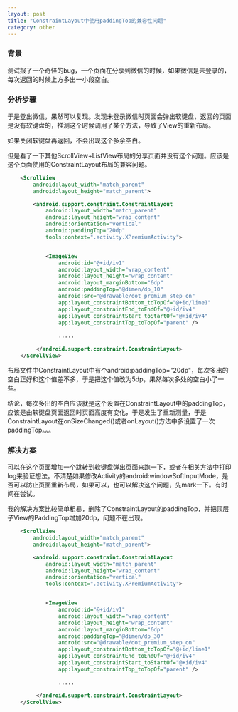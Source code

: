```yaml
---
layout: post
title: "ConstraintLayout中使用paddingTop的兼容性问题"
category: other
---
```


### 背景

测试报了一个奇怪的bug，一个页面在分享到微信的时候，如果微信是未登录的，每次返回的时候上方多出一小段空白。

###  分析步骤

于是登出微信，果然可以复现。发现未登录微信时页面会弹出软键盘，返回的页面是没有软键盘的，推测这个时候调用了某个方法，导致了View的重新布局。

如果关闭软键盘再返回，不会出现这个多余空白。

但是看了一下其他ScrollView+ListView布局的分享页面并没有这个问题。应该是这个页面使用的ConstraintLayout布局的兼容问题。

```xml
    <ScrollView
        android:layout_width="match_parent"
        android:layout_height="match_parent">

        <android.support.constraint.ConstraintLayout
            android:layout_width="match_parent"
            android:layout_height="wrap_content"
            android:orientation="vertical"
            android:paddingTop="20dp"
            tools:context=".activity.XPremiumActivity">


            <ImageView
                android:id="@+id/iv1"
                android:layout_width="wrap_content"
                android:layout_height="wrap_content"
                android:layout_marginBottom="6dp"
                android:paddingTop="@dimen/dp_10"
                android:src="@drawable/dot_premium_step_on"
                app:layout_constraintBottom_toTopOf="@+id/line1"
                app:layout_constraintEnd_toEndOf="@+id/iv4"
                app:layout_constraintStart_toStartOf="@+id/iv4"
                app:layout_constraintTop_toTopOf="parent" />
                
                .....
                
         </android.support.constraint.ConstraintLayout>
    </ScrollView>
```

布局文件中ConstraintLayout中有个android:paddingTop="20dp"，每次多出的空白正好和这个值差不多，于是把这个值改为5dp，果然每次多处的空白小了一些。

结论，每次多出的空白应该就是这个设置在ConstraintLayout中的paddingTop，应该是由软键盘页面返回时页面高度有变化，于是发生了重新测量，于是ConstraintLayout在onSizeChanged()或者onLayout()方法中多设置了一次paddingTop。。。

### 解决方案

可以在这个页面增加一个跳转到软键盘弹出页面来跑一下，或者在相关方法中打印log来验证想法。不清楚如果修改Activity的android:windowSoftInputMode，是否可以防止页面重新布局，如果可以，也可以解决这个问题，先mark一下。有时间在尝试。

我的解决方案比较简单粗暴，删除了ConstraintLayout的paddingTop，并把顶层子View的PaddingTop增加20dp，问题不在出现。

```xml
    <ScrollView
        android:layout_width="match_parent"
        android:layout_height="match_parent">

        <android.support.constraint.ConstraintLayout
            android:layout_width="match_parent"
            android:layout_height="wrap_content"
            android:orientation="vertical"
            tools:context=".activity.XPremiumActivity">


            <ImageView
                android:id="@+id/iv1"
                android:layout_width="wrap_content"
                android:layout_height="wrap_content"
                android:layout_marginBottom="6dp"
                android:paddingTop="@dimen/dp_30"
                android:src="@drawable/dot_premium_step_on"
                app:layout_constraintBottom_toTopOf="@+id/line1"
                app:layout_constraintEnd_toEndOf="@+id/iv4"
                app:layout_constraintStart_toStartOf="@+id/iv4"
                app:layout_constraintTop_toTopOf="parent" />
                
                .....
                
         </android.support.constraint.ConstraintLayout>
    </ScrollView>
```



